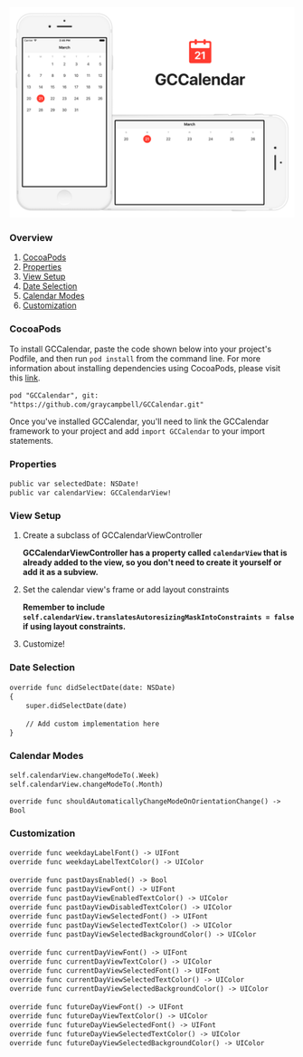 ![banner](Screenshots/Banner.png)

### Overview

1. [CocoaPods](https://github.com/graycampbell/GCCalendar#cocoapods)
2. [Properties](https://github.com/graycampbell/GCCalendar#properties)
3. [View Setup](https://github.com/graycampbell/GCCalendar#view-setup)
4. [Date Selection](https://github.com/graycampbell/GCCalendar#date-selection)
5. [Calendar Modes](https://github.com/graycampbell/GCCalendar#calendar-modes)
6. [Customization](https://github.com/graycampbell/GCCalendar#customization)

### CocoaPods

To install GCCalendar, paste the code shown below into your project's Podfile, and then run `pod install` from the command line. For more information about installing dependencies using CocoaPods, please visit this [link](https://cocoapods.org/#get_started).

```
pod "GCCalendar", git: "https://github.com/graycampbell/GCCalendar.git"
```

Once you've installed GCCalendar, you'll need to link the GCCalendar framework to your project and add `import GCCalendar` to your import statements.

### Properties

```
public var selectedDate: NSDate!
public var calendarView: GCCalendarView!
```

### View Setup

1. Create a subclass of GCCalendarViewController

   **GCCalendarViewController has a property called `calendarView` that is already added to the view, so you don't need to create it yourself or add it as a subview.**

2. Set the calendar view's frame or add layout constraints

   **Remember to include `self.calendarView.translatesAutoresizingMaskIntoConstraints = false` if using layout constraints.**

3. Customize!

### Date Selection

```
override func didSelectDate(date: NSDate)
{
    super.didSelectDate(date)

    // Add custom implementation here
}
```

### Calendar Modes

```
self.calendarView.changeModeTo(.Week)
self.calendarView.changeModeTo(.Month)
```

```
override func shouldAutomaticallyChangeModeOnOrientationChange() -> Bool
```

### Customization

  ```
  override func weekdayLabelFont() -> UIFont
  override func weekdayLabelTextColor() -> UIColor

  override func pastDaysEnabled() -> Bool
  override func pastDayViewFont() -> UIFont
  override func pastDayViewEnabledTextColor() -> UIColor
  override func pastDayViewDisabledTextColor() -> UIColor
  override func pastDayViewSelectedFont() -> UIFont
  override func pastDayViewSelectedTextColor() -> UIColor
  override func pastDayViewSelectedBackgroundColor() -> UIColor

  override func currentDayViewFont() -> UIFont
  override func currentDayViewTextColor() -> UIColor
  override func currentDayViewSelectedFont() -> UIFont
  override func currentDayViewSelectedTextColor() -> UIColor
  override func currentDayViewSelectedBackgroundColor() -> UIColor

  override func futureDayViewFont() -> UIFont
  override func futureDayViewTextColor() -> UIColor
  override func futureDayViewSelectedFont() -> UIFont
  override func futureDayViewSelectedTextColor() -> UIColor
  override func futureDayViewSelectedBackgroundColor() -> UIColor
  ```
